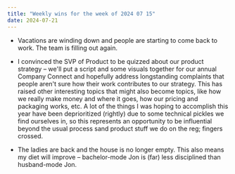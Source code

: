```yaml
---
title: "Weekly wins for the week of 2024 07 15"
date: 2024-07-21
---
```


- Vacations are winding down and people are starting to come back to work. The team is filling out again.

- I convinced the SVP of Product to be quizzed about our product strategy – we'll put a script and some visuals together for our annual Company Connect and hopefully address longstanding complaints that people aren't sure how their work contributes to our strategy. This has raised other interesting topics that might also become topics, like how we really make money and where it goes, how our pricing and packaging works, etc. A lot of the things I was hoping to accomplish this year have been deprioritized (rightly) due to some technical pickles we find ourselves in, so this represents an opportunity to be influential beyond the usual process sand product stuff we do on the reg; fingers crossed.

- The ladies are back and the house is no longer empty. This also means my diet will improve – bachelor-mode Jon is (far) less disciplined than husband-mode Jon.
